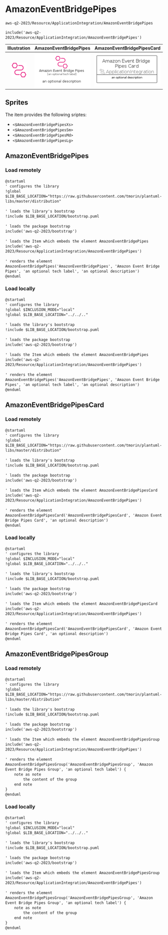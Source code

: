 # AmazonEventBridgePipes


```text
aws-q2-2023/Resource/ApplicationIntegration/AmazonEventBridgePipes
```

```text
include('aws-q2-2023/Resource/ApplicationIntegration/AmazonEventBridgePipes')
```



| Illustration | AmazonEventBridgePipes | AmazonEventBridgePipesCard | AmazonEventBridgePipesGroup |
| :---: | :---: | :---: | :---: |
| ![illustration for Illustration](../../../aws-q2-2023/Resource/ApplicationIntegration/AmazonEventBridgePipes.png) | ![illustration for AmazonEventBridgePipes](../../../aws-q2-2023/Resource/ApplicationIntegration/AmazonEventBridgePipes.Local.png) | ![illustration for AmazonEventBridgePipesCard](../../../aws-q2-2023/Resource/ApplicationIntegration/AmazonEventBridgePipesCard.Local.png) | ![illustration for AmazonEventBridgePipesGroup](../../../aws-q2-2023/Resource/ApplicationIntegration/AmazonEventBridgePipesGroup.Local.png) |



## Sprites
The item provides the following sriptes:

- `<$AmazonEventBridgePipesXs>`
- `<$AmazonEventBridgePipesSm>`
- `<$AmazonEventBridgePipesMd>`
- `<$AmazonEventBridgePipesLg>`





## AmazonEventBridgePipes

### Load remotely
```plantuml
@startuml
' configures the library
!global $LIB_BASE_LOCATION="https://raw.githubusercontent.com/tmorin/plantuml-libs/master/distribution"

' loads the library's bootstrap
!include $LIB_BASE_LOCATION/bootstrap.puml

' loads the package bootstrap
include('aws-q2-2023/bootstrap')

' loads the Item which embeds the element AmazonEventBridgePipes
include('aws-q2-2023/Resource/ApplicationIntegration/AmazonEventBridgePipes')

' renders the element
AmazonEventBridgePipes('AmazonEventBridgePipes', 'Amazon Event Bridge Pipes', 'an optional tech label', 'an optional description')
@enduml
```

### Load locally
```plantuml
@startuml
' configures the library
!global $INCLUSION_MODE="local"
!global $LIB_BASE_LOCATION="../../.."

' loads the library's bootstrap
!include $LIB_BASE_LOCATION/bootstrap.puml

' loads the package bootstrap
include('aws-q2-2023/bootstrap')

' loads the Item which embeds the element AmazonEventBridgePipes
include('aws-q2-2023/Resource/ApplicationIntegration/AmazonEventBridgePipes')

' renders the element
AmazonEventBridgePipes('AmazonEventBridgePipes', 'Amazon Event Bridge Pipes', 'an optional tech label', 'an optional description')
@enduml
```

## AmazonEventBridgePipesCard

### Load remotely
```plantuml
@startuml
' configures the library
!global $LIB_BASE_LOCATION="https://raw.githubusercontent.com/tmorin/plantuml-libs/master/distribution"

' loads the library's bootstrap
!include $LIB_BASE_LOCATION/bootstrap.puml

' loads the package bootstrap
include('aws-q2-2023/bootstrap')

' loads the Item which embeds the element AmazonEventBridgePipesCard
include('aws-q2-2023/Resource/ApplicationIntegration/AmazonEventBridgePipes')

' renders the element
AmazonEventBridgePipesCard('AmazonEventBridgePipesCard', 'Amazon Event Bridge Pipes Card', 'an optional description')
@enduml
```

### Load locally
```plantuml
@startuml
' configures the library
!global $INCLUSION_MODE="local"
!global $LIB_BASE_LOCATION="../../.."

' loads the library's bootstrap
!include $LIB_BASE_LOCATION/bootstrap.puml

' loads the package bootstrap
include('aws-q2-2023/bootstrap')

' loads the Item which embeds the element AmazonEventBridgePipesCard
include('aws-q2-2023/Resource/ApplicationIntegration/AmazonEventBridgePipes')

' renders the element
AmazonEventBridgePipesCard('AmazonEventBridgePipesCard', 'Amazon Event Bridge Pipes Card', 'an optional description')
@enduml
```

## AmazonEventBridgePipesGroup

### Load remotely
```plantuml
@startuml
' configures the library
!global $LIB_BASE_LOCATION="https://raw.githubusercontent.com/tmorin/plantuml-libs/master/distribution"

' loads the library's bootstrap
!include $LIB_BASE_LOCATION/bootstrap.puml

' loads the package bootstrap
include('aws-q2-2023/bootstrap')

' loads the Item which embeds the element AmazonEventBridgePipesGroup
include('aws-q2-2023/Resource/ApplicationIntegration/AmazonEventBridgePipes')

' renders the element
AmazonEventBridgePipesGroup('AmazonEventBridgePipesGroup', 'Amazon Event Bridge Pipes Group', 'an optional tech label') {
    note as note
        the content of the group
    end note
}
@enduml
```

### Load locally
```plantuml
@startuml
' configures the library
!global $INCLUSION_MODE="local"
!global $LIB_BASE_LOCATION="../../.."

' loads the library's bootstrap
!include $LIB_BASE_LOCATION/bootstrap.puml

' loads the package bootstrap
include('aws-q2-2023/bootstrap')

' loads the Item which embeds the element AmazonEventBridgePipesGroup
include('aws-q2-2023/Resource/ApplicationIntegration/AmazonEventBridgePipes')

' renders the element
AmazonEventBridgePipesGroup('AmazonEventBridgePipesGroup', 'Amazon Event Bridge Pipes Group', 'an optional tech label') {
    note as note
        the content of the group
    end note
}
@enduml
```

